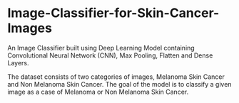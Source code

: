 # Image-Classifier-for-Skin-Cancer-Images

An Image Classifier built using Deep Learning Model containing Convolutional Neural Network (CNN), Max Pooling, Flatten and Dense Layers.

The dataset consists of two categories of images, Melanoma Skin Cancer and Non Melanoma Skin Cancer. The goal of the model is to classify a given image as a case of Melanoma or Non Melanoma Skin Cancer.
